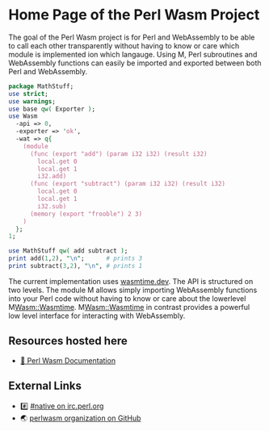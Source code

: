 # Home Page of the Perl Wasm Project

The goal of the Perl Wasm project is for Perl and WebAssembly to be able to call each other transparently
without having to know or care which module is implemented ion which langauge.  Using M<Wasm>, Perl
subroutines and WebAssembly functions can easily be imported and exported between both Perl and WebAssembly.

```perl
package MathStuff; 
use strict;
use warnings;
use base qw( Exporter );
use Wasm
  -api => 0,
  -exporter => 'ok',
  -wat => q{
    (module
      (func (export "add") (param i32 i32) (result i32)
        local.get 0
        local.get 1
        i32.add)
      (func (export "subtract") (param i32 i32) (result i32)
        local.get 0
        local.get 1
        i32.sub)
      (memory (export "frooble") 2 3)
    )
  };
1;
```

```perl
use MathStuff qw( add subtract );
print add(1,2), "\n";      # prints 3
print subtract(3,2), "\n", # prints 1
```

The current implementation uses [wasmtime.dev](https://wasmtime.dev/).  The API is structured on two levels.
The module M<Wasm> allows simply importing WebAssembly functions into your Perl code without having to know
or care about the lowerlevel M<Wasm::Wasmtime>.  M<Wasm::Wasmtime> in contrast provides a powerful low level
interface for interacting with WebAssembly.

## Resources hosted here

 * [📖 Perl Wasm Documentation](/pod/)

## External Links

 * #️⃣ [#native on irc.perl.org](https://kiwiirc.com/nextclient/#irc://irc.perl.org/#native?nick=mc-guest-?)
 * 🌏 [perlwasm organization on GitHub](https://github.com/perlwasm)
